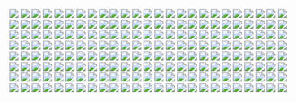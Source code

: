 ![](http://kunusoft.com/slides/ia1/ia101_intro/Diapositiva00.JPG)
![](http://kunusoft.com/slides/ia1/ia101_intro/Diapositiva01.JPG)
![](http://kunusoft.com/slides/ia1/ia101_intro/Diapositiva02.JPG)
![](http://kunusoft.com/slides/ia1/ia101_intro/Diapositiva03.JPG)
![](http://kunusoft.com/slides/ia1/ia101_intro/Diapositiva04.JPG)
![](http://kunusoft.com/slides/ia1/ia101_intro/Diapositiva05.JPG)
![](http://kunusoft.com/slides/ia1/ia101_intro/Diapositiva06.JPG)
![](http://kunusoft.com/slides/ia1/ia101_intro/Diapositiva07.JPG)
![](http://kunusoft.com/slides/ia1/ia101_intro/Diapositiva08.JPG)
![](http://kunusoft.com/slides/ia1/ia101_intro/Diapositiva09.JPG)
![](http://kunusoft.com/slides/ia1/ia101_intro/Diapositiva10.JPG)
![](http://kunusoft.com/slides/ia1/ia101_intro/Diapositiva11.JPG)
![](http://kunusoft.com/slides/ia1/ia101_intro/Diapositiva12.JPG)
![](http://kunusoft.com/slides/ia1/ia101_intro/Diapositiva13.JPG)
![](http://kunusoft.com/slides/ia1/ia101_intro/Diapositiva14.JPG)
![](http://kunusoft.com/slides/ia1/ia101_intro/Diapositiva15.JPG)
![](http://kunusoft.com/slides/ia1/ia101_intro/Diapositiva16.JPG)
![](http://kunusoft.com/slides/ia1/ia101_intro/Diapositiva17.JPG)
![](http://kunusoft.com/slides/ia1/ia101_intro/Diapositiva18.JPG)
![](http://kunusoft.com/slides/ia1/ia101_intro/Diapositiva19.JPG)
![](http://kunusoft.com/slides/ia1/ia101_intro/Diapositiva20.JPG)
![](http://kunusoft.com/slides/ia1/ia101_intro/Diapositiva21.JPG)
![](http://kunusoft.com/slides/ia1/ia101_intro/Diapositiva22.JPG)
![](http://kunusoft.com/slides/ia1/ia101_intro/Diapositiva23.JPG)
![](http://kunusoft.com/slides/ia1/ia101_intro/Diapositiva24.JPG)
![](http://kunusoft.com/slides/ia1/ia101_intro/Diapositiva25.JPG)
![](http://kunusoft.com/slides/ia1/ia101_intro/Diapositiva26.JPG)
![](http://kunusoft.com/slides/ia1/ia101_intro/Diapositiva27.JPG)
![](http://kunusoft.com/slides/ia1/ia101_intro/Diapositiva28.JPG)
![](http://kunusoft.com/slides/ia1/ia101_intro/Diapositiva29.JPG)
![](http://kunusoft.com/slides/ia1/ia101_intro/Diapositiva30.JPG)
![](http://kunusoft.com/slides/ia1/ia101_intro/Diapositiva31.JPG)
![](http://kunusoft.com/slides/ia1/ia101_intro/Diapositiva32.JPG)
![](http://kunusoft.com/slides/ia1/ia101_intro/Diapositiva33.JPG)
![](http://kunusoft.com/slides/ia1/ia101_intro/Diapositiva34.JPG)
![](http://kunusoft.com/slides/ia1/ia101_intro/Diapositiva35.JPG)
![](http://kunusoft.com/slides/ia1/ia101_intro/Diapositiva36.JPG)
![](http://kunusoft.com/slides/ia1/ia101_intro/Diapositiva37.JPG)
![](http://kunusoft.com/slides/ia1/ia101_intro/Diapositiva38.JPG)
![](http://kunusoft.com/slides/ia1/ia101_intro/Diapositiva39.JPG)
![](http://kunusoft.com/slides/ia1/ia101_intro/Diapositiva40.JPG)
![](http://kunusoft.com/slides/ia1/ia101_intro/Diapositiva41.JPG)
![](http://kunusoft.com/slides/ia1/ia101_intro/Diapositiva42.JPG)
![](http://kunusoft.com/slides/ia1/ia101_intro/Diapositiva43.JPG)
![](http://kunusoft.com/slides/ia1/ia101_intro/Diapositiva44.JPG)
![](http://kunusoft.com/slides/ia1/ia101_intro/Diapositiva45.JPG)
![](http://kunusoft.com/slides/ia1/ia101_intro/Diapositiva46.JPG)
![](http://kunusoft.com/slides/ia1/ia101_intro/Diapositiva47.JPG)
![](http://kunusoft.com/slides/ia1/ia101_intro/Diapositiva48.JPG)
![](http://kunusoft.com/slides/ia1/ia101_intro/Diapositiva49.JPG)
![](http://kunusoft.com/slides/ia1/ia101_intro/Diapositiva50.JPG)
![](http://kunusoft.com/slides/ia1/ia101_intro/Diapositiva51.JPG)
![](http://kunusoft.com/slides/ia1/ia101_intro/Diapositiva52.JPG)
![](http://kunusoft.com/slides/ia1/ia101_intro/Diapositiva53.JPG)
![](http://kunusoft.com/slides/ia1/ia101_intro/Diapositiva54.JPG)
![](http://kunusoft.com/slides/ia1/ia101_intro/Diapositiva55.JPG)
![](http://kunusoft.com/slides/ia1/ia101_intro/Diapositiva56.JPG)
![](http://kunusoft.com/slides/ia1/ia101_intro/Diapositiva57.JPG)
![](http://kunusoft.com/slides/ia1/ia101_intro/Diapositiva58.JPG)
![](http://kunusoft.com/slides/ia1/ia101_intro/Diapositiva59.JPG)
![](http://kunusoft.com/slides/ia1/ia101_intro/Diapositiva60.JPG)
![](http://kunusoft.com/slides/ia1/ia101_intro/Diapositiva61.JPG)
![](http://kunusoft.com/slides/ia1/ia101_intro/Diapositiva62.JPG)
![](http://kunusoft.com/slides/ia1/ia101_intro/Diapositiva63.JPG)
![](http://kunusoft.com/slides/ia1/ia101_intro/Diapositiva64.JPG)
![](http://kunusoft.com/slides/ia1/ia101_intro/Diapositiva65.JPG)
![](http://kunusoft.com/slides/ia1/ia101_intro/Diapositiva66.JPG)
![](http://kunusoft.com/slides/ia1/ia101_intro/Diapositiva67.JPG)
![](http://kunusoft.com/slides/ia1/ia101_intro/Diapositiva68.JPG)
![](http://kunusoft.com/slides/ia1/ia101_intro/Diapositiva69.JPG)
![](http://kunusoft.com/slides/ia1/ia101_intro/Diapositiva70.JPG)
![](http://kunusoft.com/slides/ia1/ia101_intro/Diapositiva71.JPG)
![](http://kunusoft.com/slides/ia1/ia101_intro/Diapositiva72.JPG)
![](http://kunusoft.com/slides/ia1/ia101_intro/Diapositiva73.JPG)
![](http://kunusoft.com/slides/ia1/ia101_intro/Diapositiva74.JPG)
![](http://kunusoft.com/slides/ia1/ia101_intro/Diapositiva75.JPG)
![](http://kunusoft.com/slides/ia1/ia101_intro/Diapositiva76.JPG)
![](http://kunusoft.com/slides/ia1/ia101_intro/Diapositiva77.JPG)
![](http://kunusoft.com/slides/ia1/ia101_intro/Diapositiva78.JPG)
![](http://kunusoft.com/slides/ia1/ia101_intro/Diapositiva79.JPG)
![](http://kunusoft.com/slides/ia1/ia101_intro/Diapositiva80.JPG)
![](http://kunusoft.com/slides/ia1/ia101_intro/Diapositiva81.JPG)
![](http://kunusoft.com/slides/ia1/ia101_intro/Diapositiva82.JPG)
![](http://kunusoft.com/slides/ia1/ia101_intro/Diapositiva83.JPG)
![](http://kunusoft.com/slides/ia1/ia101_intro/Diapositiva84.JPG)
![](http://kunusoft.com/slides/ia1/ia101_intro/Diapositiva85.JPG)
![](http://kunusoft.com/slides/ia1/ia101_intro/Diapositiva86.JPG)
![](http://kunusoft.com/slides/ia1/ia101_intro/Diapositiva87.JPG)
![](http://kunusoft.com/slides/ia1/ia101_intro/Diapositiva88.JPG)
![](http://kunusoft.com/slides/ia1/ia101_intro/Diapositiva89.JPG)
![](http://kunusoft.com/slides/ia1/ia101_intro/Diapositiva90.JPG)
![](http://kunusoft.com/slides/ia1/ia101_intro/Diapositiva91.JPG)
![](http://kunusoft.com/slides/ia1/ia101_intro/Diapositiva92.JPG)
![](http://kunusoft.com/slides/ia1/ia101_intro/Diapositiva93.JPG)
![](http://kunusoft.com/slides/ia1/ia101_intro/Diapositiva94.JPG)
![](http://kunusoft.com/slides/ia1/ia101_intro/Diapositiva95.JPG)
![](http://kunusoft.com/slides/ia1/ia101_intro/Diapositiva96.JPG)
![](http://kunusoft.com/slides/ia1/ia101_intro/Diapositiva97.JPG)
![](http://kunusoft.com/slides/ia1/ia101_intro/Diapositiva98.JPG)
![](http://kunusoft.com/slides/ia1/ia101_intro/Diapositiva99.JPG)
![](http://kunusoft.com/slides/ia1/ia101_intro/Diapositiva100.JPG)
![](http://kunusoft.com/slides/ia1/ia101_intro/Diapositiva101.JPG)
![](http://kunusoft.com/slides/ia1/ia101_intro/Diapositiva102.JPG)
![](http://kunusoft.com/slides/ia1/ia101_intro/Diapositiva103.JPG)
![](http://kunusoft.com/slides/ia1/ia101_intro/Diapositiva104.JPG)
![](http://kunusoft.com/slides/ia1/ia101_intro/Diapositiva105.JPG)
![](http://kunusoft.com/slides/ia1/ia101_intro/Diapositiva106.JPG)
![](http://kunusoft.com/slides/ia1/ia101_intro/Diapositiva107.JPG)
![](http://kunusoft.com/slides/ia1/ia101_intro/Diapositiva108.JPG)
![](http://kunusoft.com/slides/ia1/ia101_intro/Diapositiva109.JPG)
![](http://kunusoft.com/slides/ia1/ia101_intro/Diapositiva110.JPG)
![](http://kunusoft.com/slides/ia1/ia101_intro/Diapositiva111.JPG)
![](http://kunusoft.com/slides/ia1/ia101_intro/Diapositiva112.JPG)
![](http://kunusoft.com/slides/ia1/ia101_intro/Diapositiva113.JPG)
![](http://kunusoft.com/slides/ia1/ia101_intro/Diapositiva114.JPG)
![](http://kunusoft.com/slides/ia1/ia101_intro/Diapositiva115.JPG)
![](http://kunusoft.com/slides/ia1/ia101_intro/Diapositiva116.JPG)
![](http://kunusoft.com/slides/ia1/ia101_intro/Diapositiva117.JPG)
![](http://kunusoft.com/slides/ia1/ia101_intro/Diapositiva118.JPG)
![](http://kunusoft.com/slides/ia1/ia101_intro/Diapositiva119.JPG)
![](http://kunusoft.com/slides/ia1/ia101_intro/Diapositiva120.JPG)
![](http://kunusoft.com/slides/ia1/ia101_intro/Diapositiva121.JPG)
![](http://kunusoft.com/slides/ia1/ia101_intro/Diapositiva122.JPG)
![](http://kunusoft.com/slides/ia1/ia101_intro/Diapositiva123.JPG)
![](http://kunusoft.com/slides/ia1/ia101_intro/Diapositiva124.JPG)
![](http://kunusoft.com/slides/ia1/ia101_intro/Diapositiva125.JPG)
![](http://kunusoft.com/slides/ia1/ia101_intro/Diapositiva126.JPG)
![](http://kunusoft.com/slides/ia1/ia101_intro/Diapositiva127.JPG)
![](http://kunusoft.com/slides/ia1/ia101_intro/Diapositiva128.JPG)
![](http://kunusoft.com/slides/ia1/ia101_intro/Diapositiva129.JPG)
![](http://kunusoft.com/slides/ia1/ia101_intro/Diapositiva130.JPG)
![](http://kunusoft.com/slides/ia1/ia101_intro/Diapositiva131.JPG)
![](http://kunusoft.com/slides/ia1/ia101_intro/Diapositiva132.JPG)
![](http://kunusoft.com/slides/ia1/ia101_intro/Diapositiva133.JPG)
![](http://kunusoft.com/slides/ia1/ia101_intro/Diapositiva134.JPG)
![](http://kunusoft.com/slides/ia1/ia101_intro/Diapositiva135.JPG)
![](http://kunusoft.com/slides/ia1/ia101_intro/Diapositiva136.JPG)
![](http://kunusoft.com/slides/ia1/ia101_intro/Diapositiva137.JPG)
![](http://kunusoft.com/slides/ia1/ia101_intro/Diapositiva138.JPG)
![](http://kunusoft.com/slides/ia1/ia101_intro/Diapositiva139.JPG)
![](http://kunusoft.com/slides/ia1/ia101_intro/Diapositiva140.JPG)
![](http://kunusoft.com/slides/ia1/ia101_intro/Diapositiva141.JPG)
![](http://kunusoft.com/slides/ia1/ia101_intro/Diapositiva142.JPG)
![](http://kunusoft.com/slides/ia1/ia101_intro/Diapositiva143.JPG)
![](http://kunusoft.com/slides/ia1/ia101_intro/Diapositiva144.JPG)
![](http://kunusoft.com/slides/ia1/ia101_intro/Diapositiva145.JPG)
![](http://kunusoft.com/slides/ia1/ia101_intro/Diapositiva146.JPG)
![](http://kunusoft.com/slides/ia1/ia101_intro/Diapositiva147.JPG)
![](http://kunusoft.com/slides/ia1/ia101_intro/Diapositiva148.JPG)
![](http://kunusoft.com/slides/ia1/ia101_intro/Diapositiva149.JPG)
![](http://kunusoft.com/slides/ia1/ia101_intro/Diapositiva150.JPG)
![](http://kunusoft.com/slides/ia1/ia101_intro/Diapositiva151.JPG)
![](http://kunusoft.com/slides/ia1/ia101_intro/Diapositiva152.JPG)
![](http://kunusoft.com/slides/ia1/ia101_intro/Diapositiva153.JPG)
![](http://kunusoft.com/slides/ia1/ia101_intro/Diapositiva154.JPG)
![](http://kunusoft.com/slides/ia1/ia101_intro/Diapositiva155.JPG)
![](http://kunusoft.com/slides/ia1/ia101_intro/Diapositiva156.JPG)
![](http://kunusoft.com/slides/ia1/ia101_intro/Diapositiva157.JPG)
![](http://kunusoft.com/slides/ia1/ia101_intro/Diapositiva158.JPG)
![](http://kunusoft.com/slides/ia1/ia101_intro/Diapositiva159.JPG)
![](http://kunusoft.com/slides/ia1/ia101_intro/Diapositiva160.JPG)
![](http://kunusoft.com/slides/ia1/ia101_intro/Diapositiva161.JPG)
![](http://kunusoft.com/slides/ia1/ia101_intro/Diapositiva162.JPG)
![](http://kunusoft.com/slides/ia1/ia101_intro/Diapositiva163.JPG)
![](http://kunusoft.com/slides/ia1/ia101_intro/Diapositiva164.JPG)
![](http://kunusoft.com/slides/ia1/ia101_intro/Diapositiva165.JPG)
![](http://kunusoft.com/slides/ia1/ia101_intro/Diapositiva166.JPG)
![](http://kunusoft.com/slides/ia1/ia101_intro/Diapositiva167.JPG)
![](http://kunusoft.com/slides/ia1/ia101_intro/Diapositiva168.JPG)
![](http://kunusoft.com/slides/ia1/ia101_intro/Diapositiva169.JPG)
![](http://kunusoft.com/slides/ia1/ia101_intro/Diapositiva170.JPG)
![](http://kunusoft.com/slides/ia1/ia101_intro/Diapositiva171.JPG)
![](http://kunusoft.com/slides/ia1/ia101_intro/Diapositiva172.JPG)
![](http://kunusoft.com/slides/ia1/ia101_intro/Diapositiva173.JPG)
![](http://kunusoft.com/slides/ia1/ia101_intro/Diapositiva174.JPG)
![](http://kunusoft.com/slides/ia1/ia101_intro/Diapositiva175.JPG)
![](http://kunusoft.com/slides/ia1/ia101_intro/Diapositiva176.JPG)
![](http://kunusoft.com/slides/ia1/ia101_intro/Diapositiva177.JPG)
![](http://kunusoft.com/slides/ia1/ia101_intro/Diapositiva178.JPG)
![](http://kunusoft.com/slides/ia1/ia101_intro/Diapositiva179.JPG)
![](http://kunusoft.com/slides/ia1/ia101_intro/Diapositiva180.JPG)
![](http://kunusoft.com/slides/ia1/ia101_intro/Diapositiva181.JPG)
![](http://kunusoft.com/slides/ia1/ia101_intro/Diapositiva182.JPG)
![](http://kunusoft.com/slides/ia1/ia101_intro/Diapositiva183.JPG)
![](http://kunusoft.com/slides/ia1/ia101_intro/Diapositiva184.JPG)
![](http://kunusoft.com/slides/ia1/ia101_intro/Diapositiva185.JPG)
![](http://kunusoft.com/slides/ia1/ia101_intro/Diapositiva186.JPG)
![](http://kunusoft.com/slides/ia1/ia101_intro/Diapositiva187.JPG)
![](http://kunusoft.com/slides/ia1/ia101_intro/Diapositiva188.JPG)
![](http://kunusoft.com/slides/ia1/ia101_intro/Diapositiva189.JPG)
![](http://kunusoft.com/slides/ia1/ia101_intro/Diapositiva190.JPG)
![](http://kunusoft.com/slides/ia1/ia101_intro/Diapositiva191.JPG)
![](http://kunusoft.com/slides/ia1/ia101_intro/Diapositiva192.JPG)
![](http://kunusoft.com/slides/ia1/ia101_intro/Diapositiva193.JPG)
![](http://kunusoft.com/slides/ia1/ia101_intro/Diapositiva194.JPG)
![](http://kunusoft.com/slides/ia1/ia101_intro/Diapositiva195.JPG)
![](http://kunusoft.com/slides/ia1/ia101_intro/Diapositiva196.JPG)
![](http://kunusoft.com/slides/ia1/ia101_intro/Diapositiva197.JPG)
![](http://kunusoft.com/slides/ia1/ia101_intro/Diapositiva198.JPG)
![](http://kunusoft.com/slides/ia1/ia101_intro/Diapositiva199.JPG)
